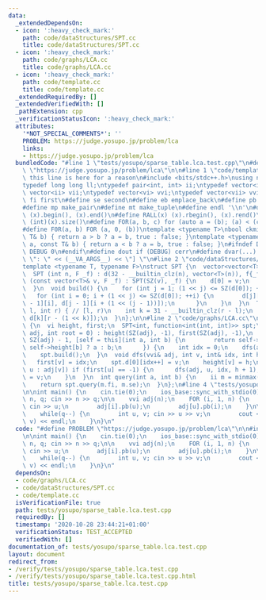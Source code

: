 ```yaml
---
data:
  _extendedDependsOn:
  - icon: ':heavy_check_mark:'
    path: code/dataStructures/SPT.cc
    title: code/dataStructures/SPT.cc
  - icon: ':heavy_check_mark:'
    path: code/graphs/LCA.cc
    title: code/graphs/LCA.cc
  - icon: ':heavy_check_mark:'
    path: code/template.cc
    title: code/template.cc
  _extendedRequiredBy: []
  _extendedVerifiedWith: []
  _pathExtension: cpp
  _verificationStatusIcon: ':heavy_check_mark:'
  attributes:
    '*NOT_SPECIAL_COMMENTS*': ''
    PROBLEM: https://judge.yosupo.jp/problem/lca
    links:
    - https://judge.yosupo.jp/problem/lca
  bundledCode: "#line 1 \"tests/yosupo/sparse_table.lca.test.cpp\"\n#define PROBLEM\
    \ \"https://judge.yosupo.jp/problem/lca\"\n\n#line 1 \"code/template.cc\"\n//\
    \ this line is here for a reason\n#include <bits/stdc++.h>\nusing namespace std;\n\
    typedef long long ll;\ntypedef pair<int, int> ii;\ntypedef vector<int> vi;\ntypedef\
    \ vector<ii> vii;\ntypedef vector<vi> vvi;\ntypedef vector<vii> vvii;\n#define\
    \ fi first\n#define se second\n#define eb emplace_back\n#define pb push_back\n\
    #define mp make_pair\n#define mt make_tuple\n#define endl '\\n'\n#define ALL(x)\
    \ (x).begin(), (x).end()\n#define RALL(x) (x).rbegin(), (x).rend()\n#define SZ(x)\
    \ (int)(x).size()\n#define FOR(a, b, c) for (auto a = (b); (a) < (c); ++(a))\n\
    #define F0R(a, b) FOR (a, 0, (b))\ntemplate <typename T>\nbool ckmin(T& a, const\
    \ T& b) { return a > b ? a = b, true : false; }\ntemplate <typename T>\nbool ckmax(T&\
    \ a, const T& b) { return a < b ? a = b, true : false; }\n#ifndef DEBUG\n#define\
    \ DEBUG 0\n#endif\n#define dout if (DEBUG) cerr\n#define dvar(...) \" [\" << #__VA_ARGS__\
    \ \": \" << (__VA_ARGS__) << \"] \"\n#line 2 \"code/dataStructures/SPT.cc\"\n\
    template <typename T, typename F>\nstruct SPT {\n  vector<vector<T>> d;\n  F f;\n\
    \  SPT (int n, F _f) : d(32 - __builtin_clz(n), vector<T>(n)), f{_f} {}\n  SPT\
    \ (const vector<T>& v, F _f) : SPT(SZ(v), _f) {\n    d[0] = v;\n    build();\n\
    \  }\n  void build() {\n    for (int j = 1; (1 << j) <= SZ(d[0]); ++j) {\n   \
    \   for (int i = 0; i + (1 << j) <= SZ(d[0]); ++i) {\n        d[j][i] = f(d[j\
    \ - 1][i], d[j - 1][i + (1 << (j - 1))]);\n      }\n    }\n  }\n  T query(int\
    \ l, int r) { // [l, r)\n    int k = 31 - __builtin_clz(r - l);\n    return f(d[k][l],\
    \ d[k][r - (1 << k)]);\n  }\n};\n\n#line 2 \"code/graphs/LCA.cc\"\nstruct LCA\
    \ {\n  vi height, first;\n  SPT<int, function<int(int, int)>> spt;\n  LCA(vvi&\
    \ adj, int root = 0) : height(SZ(adj), -1), first(SZ(adj), -1),\n      spt(2 *\
    \ SZ(adj) - 1, [self = this](int a, int b) {\n        return self->height[a] <\
    \ self->height[b] ? a : b;\n      }) {\n    int idx = 0;\n    dfs(adj, root, idx);\n\
    \    spt.build();\n  }\n  void dfs(vvi& adj, int v, int& idx, int h = 0) {\n \
    \   first[v] = idx;\n    spt.d[0][idx++] = v;\n    height[v] = h;\n    for (int\
    \ u : adj[v]) if (first[u] == -1) {\n      dfs(adj, u, idx, h + 1);\n      spt.d[0][idx++]\
    \ = v;\n    }\n  }\n  int query(int a, int b) {\n    ii m = minmax(first[a], first[b]);\n\
    \    return spt.query(m.fi, m.se);\n  }\n};\n#line 4 \"tests/yosupo/sparse_table.lca.test.cpp\"\
    \n\nint main() {\n    cin.tie(0);\n    ios_base::sync_with_stdio(0);\n\n    int\
    \ n, q; cin >> n >> q;\n\n    vvi adj(n);\n    FOR (i, 1, n) {\n        int u;\
    \ cin >> u;\n        adj[i].pb(u);\n        adj[u].pb(i);\n    }\n\n    LCA lca(adj);\n\
    \    while(q--) {\n        int u, v; cin >> u >> v;\n        cout << lca.query(u,\
    \ v) << endl;\n    }\n}\n"
  code: "#define PROBLEM \"https://judge.yosupo.jp/problem/lca\"\n\n#include \"../../code/graphs/LCA.cc\"\
    \n\nint main() {\n    cin.tie(0);\n    ios_base::sync_with_stdio(0);\n\n    int\
    \ n, q; cin >> n >> q;\n\n    vvi adj(n);\n    FOR (i, 1, n) {\n        int u;\
    \ cin >> u;\n        adj[i].pb(u);\n        adj[u].pb(i);\n    }\n\n    LCA lca(adj);\n\
    \    while(q--) {\n        int u, v; cin >> u >> v;\n        cout << lca.query(u,\
    \ v) << endl;\n    }\n}\n"
  dependsOn:
  - code/graphs/LCA.cc
  - code/dataStructures/SPT.cc
  - code/template.cc
  isVerificationFile: true
  path: tests/yosupo/sparse_table.lca.test.cpp
  requiredBy: []
  timestamp: '2020-10-28 23:44:21+01:00'
  verificationStatus: TEST_ACCEPTED
  verifiedWith: []
documentation_of: tests/yosupo/sparse_table.lca.test.cpp
layout: document
redirect_from:
- /verify/tests/yosupo/sparse_table.lca.test.cpp
- /verify/tests/yosupo/sparse_table.lca.test.cpp.html
title: tests/yosupo/sparse_table.lca.test.cpp
---
```

